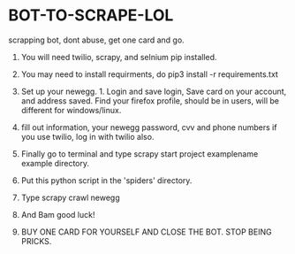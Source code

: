 # BOT-TO-SCRAPE-LOL
scrapping bot, dont abuse, get one card and go.

1. You will need twilio, scrapy, and selnium pip installed. 

2. You may need to install requirments, do pip3 install -r requirements.txt 

3. Set up your newegg. 1. Login and save login, Save card on your account, and address saved. Find your firefox profile, should be in users, will be different for windows/linux.

4. fill out information, your newegg password, cvv and phone numbers if you use twilio, log in with twilio also. 

5. Finally go to terminal and type scrapy start project examplename example directory.

6. Put this python script in the 'spiders' directory.

7. Type scrapy crawl newegg

8. And Bam good luck!

9. BUY ONE CARD FOR YOURSELF AND CLOSE THE BOT. STOP BEING PRICKS.
